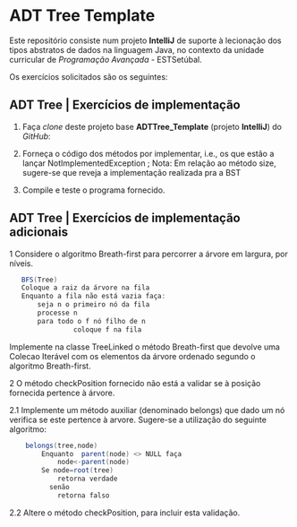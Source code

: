 ADT Tree Template
===

Este repositório consiste num projeto **IntelliJ** 
de suporte à lecionação dos tipos abstratos de dados na linguagem Java,
no contexto da unidade curricular de *Programação Avançada* - ESTSetúbal.

Os exercícios solicitados são os seguintes:

## ADT Tree | Exercícios de implementação

1. Faça *clone* deste projeto base **ADTTree_Template** (projeto **IntelliJ**) do *GitHub*:

2. Forneça o código dos métodos por implementar, i.e., os que estão a  lançar NotImplementedException ;
	Nota: Em relação ao método size, sugere-se que reveja a  implementação realizada pra a BST

3. Compile e teste o programa fornecido.

## ADT Tree | Exercícios de implementação adicionais

1   Considere o algoritmo Breath-first para percorrer a árvore em largura,    por níveis.
```java 
   BFS(Tree)
   Coloque a raiz da árvore na fila
   Enquanto a fila não está vazia faça:
   	   seja n o primeiro nó da fila
   	   processe n
   	   para todo o f nó filho de n 
         		coloque f na fila
   ```
   Implemente na classe TreeLinked o método Breath-first que devolve uma Colecao Iterável com os elementos da árvore ordenado segundo o algoritmo Breath-first.

2 O método checkPosition fornecido não está a validar se à posição fornecida pertence à árvore.

2.1 Implemente um método auxiliar  (denominado belongs) que dado um nó verifica se este pertence à arvore. 
     Sugere-se a utilização do seguinte algoritmo:
```java 
    belongs(tree,node)
		Enquanto  parent(node) <> NULL faça
			node<-parent(node)
		Se node=root(tree) 
			retorna verdade
          senão 
			retorna falso
 ```
2.2 Altere o método checkPosition, para incluir esta validação.
